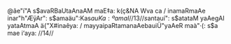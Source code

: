 @ãe"í"A s$avaRBaUtaAnaAM maE‡a: k(ç&NA Wva ca /
inamaRmaAe inar"h"ÆÿAr": s$amaäu":Kas$auKa: ºamaI //13//
s$antauí": s$atataM yaAegAI yataAtmaA ä{"X#inaêya: /
mayyaipaRtamanaAebauiÜ"yaAeR maà"·(: s$a mae i‘aya: //14//